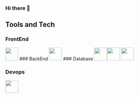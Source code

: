 
### Hi there 👋

## Tools and Tech
### FrontEnd
<img loading="lazy" src="https://cdn.jsdelivr.net/gh/devicons/devicon/icons/angularjs/angularjs-original.svg" width="40" height="40"/>
### BackEnd
<img loading="lazy" src="https://cdn.jsdelivr.net/gh/devicons/devicon/icons/csharp/csharp-plain.svg" width="40" height="40"/> 
### Database
<img loading="lazy" src="https://cdn.jsdelivr.net/gh/devicons/devicon/icons/microsoftsqlserver/microsoftsqlserver-plain-wordmark.svg" width="40" height="40"/><img loading="lazy" src="https://cdn.jsdelivr.net/gh/devicons/devicon/icons/sqlite/sqlite-original.svg" width="40" height="40"/> <img loading="lazy" src="https://cdn.jsdelivr.net/gh/devicons/devicon/icons/microsoftsqlserver/microsoftsqlserver-plain-wordmark.svg" width="40" height="40"/> 

### Devops
<img loading="lazy" src="https://cdn.jsdelivr.net/gh/devicons/devicon/icons/azure/azure-original.svg" width="40" height="40"/>           

<!--
**raiancp/RaianCP** is a ✨ _special_ ✨ repository because its `README.md` (this file) appears on your GitHub profile.

Here are some ideas to get you started:

- 🔭 I’m currently working on ...
- 🌱 I’m currently learning ...
- 👯 I’m looking to collaborate on ...
- 🤔 I’m looking for help with ...
- 💬 Ask me about ...
- 📫 How to reach me: ...
- 😄 Pronouns: ...
- ⚡ Fun fact: ...
-->
